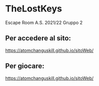 # TheLostKeys
Escape Room A.S. 2021/22 Gruppo 2
## Per accedere al sito:
https://atomchanguskill.github.io/sitoWeb/
## Per giocare:
https://atomchanguskill.github.io/sitoWeb/
